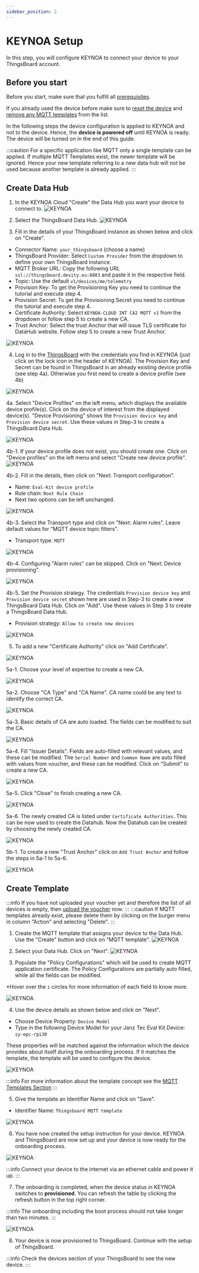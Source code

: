 ```yaml
---
sidebar_position: 2
---
```


# KEYNOA Setup
In this step, you will configure KEYNOA to connect your device to your ThingsBoard account.

## Before you start

Before you start, make sure that you fulfill all [prerequisites](/tutorial/Prerequsites).

If you already used the device before make sure to [reset the device](/reference/reset-device) and [remove any MQTT templates](/reference/mqtt-template#remove-mqtt-template) from the list.

In the following steps the device configuration is applied to KEYNOA and not to the device.
Hence, the **device is powered off** until KEYNOA is ready.
The device will be turned on in the end of this guide.

:::caution
For a specific application like MQTT only a single template can be applied.
If multiple MQTT Templates exist, the newer template will be ignored. Hence your new template referring to a new data hub will not be used because another template is already applied.
:::


## Create Data Hub
1. In the KEYNOA Cloud "Create" the Data Hub you want your device to connect to.
![KEYNOA](/img/KEYNOA/Dashboard.png) 


2. Select the ThingsBoard Data Hub.
![KEYNOA](/img/KEYNOA/Thingsboard/SelectDataHub.png)

3. Fill in the details of your ThingsBoard instance as shown below and click on "Create".

- Connector Name: `your_thingsboard` (choose a name)
- ThingsBoard Provider: Select `Custom Provider` from the dropdown to define your own ThingsBoard instance.
- MQTT Broker URL: Copy the following URL `ssl://thingsboard.devity.eu:8883` and paste it in the respective field.
- Topic: Use the default `v1/devices/me/telemetry`
- Provision Key: To get the Provisioning Key you need to continue the tutorial and execute step 4.
- Provision Secret: To get the Provisioning Secret you need to continue the tutorial and execute step 4.
- Certificate Authority: Select `KEYNOA-CLOUD INT CA2 MQTT v1` from the dropdown or follow step 5 to create a new CA.
- Trust Anchor: Select the trust Anchor that will issue TLS certificate for DataHub website. Follow step 5 to create a new Trust Anchor.

![KEYNOA](/img/KEYNOA/Thingsboard/DatahubProvisionKey.png)

4. Log in to the [ThingsBoard](https://thingsboard.devity.eu/login) with the credentials you find in KEYNOA (just click on the lock icon in the header of KEYNOA). The Provision Key and Secret can be found in ThingsBoard in an already existing device profile (see step 4a). Otherwise you first need to create a device profile (see 4b) 
<!--- ![KEYNOA](/img/KEYNOA/Thingsboard/Device-Credentials.png) --->
![KEYNOA](/img/KEYNOA/Thingsboard/Keynoa_Credential_manager.png)

4a. Select "Device Profiles" on the left menu, which displays the available device profile(s). Click on the device of interest from the displayed device(s). "Device Provisioning" shows the `Provision device key` and `Provision device secret`. Use these values in Step-3 to create a ThingsBoard Data Hub.

![KEYNOA](/img/KEYNOA/Thingsboard/Device-Credentials.png)

4b-1. If your device profile does not exist, you should create one. Click on "Device profiles" on the left menu and select "Create new device profile".
![KEYNOA](/img/KEYNOA/Thingsboard/Device-profiles.png)

4b-2. Fill in the details, then click on "Next: Transport configuration".

- Name: `Eval-Kit device profile`
- Rule chain: `Root Rule Chain`
- Next two options can be left unchanged.

![KEYNOA](/img/KEYNOA/Thingsboard/Device-profile-add.png)

4b-3. Select the Transport type and click on "Next: Alarm rules". Leave default values for "MQTT device topic filters".
- Transport type: `MQTT`

![KEYNOA](/img/KEYNOA/Thingsboard/Device-profile-transport.png)

4b-4. Configuring "Alarm rules" can be skipped. Click on "Next: Device provisioning".

![KEYNOA](/img/KEYNOA/Thingsboard/Add-alarm-rule.png)

4b-5. Set the Provision strategy. The credentials `Provision device key` and `Provision device secret` shown here are used in Step-3 to create a new ThingsBoard Data Hub. Click on "Add". Use these values in Step 3 to create a ThingsBoard Data Hub.

- Provision strategy: `Allow to create new devices`

![KEYNOA](/img/KEYNOA/Thingsboard/Device-provisioning.png)

5. To add a new "Certificate Authority" click on "Add Certificate".

![KEYNOA](/img/KEYNOA/Thingsboard/AddCert.png)

5a-1. Choose your level of expertise to create a new CA.

![KEYNOA](/img/KEYNOA/Thingsboard/LevelOfExperience.png)

5a-2. Choose "CA Type" and "CA Name". CA name could be any text to identify the correct CA.

![KEYNOA](/img/KEYNOA/Thingsboard/ChooseCAName.png)

5a-3. Basic details of CA are auto loaded. The fields can be modified to suit the CA. 

![KEYNOA](/img/KEYNOA/Thingsboard/CABasicDetails.png)

5a-4. Fill "Issuer Details". Fields are auto-filled with relevant values, and these can be modified. 
The `Serial Number` and `Common Name` are auto filled with values from voucher, and these can be modified.
Click on "Submit" to create a new CA.

![KEYNOA](/img/KEYNOA/Thingsboard/IssuerDetails.png)

5a-5. Click "Close" to finish creating a new CA.

![KEYNOA](/img/KEYNOA/Thingsboard/CACreated.png)

5a-6. The newly created CA is listed under `Certificate Authorities`. This can be now used to create the Datahub. Now the Datahub can be created by choosing the newly created CA. 

![KEYNOA](/img/KEYNOA/Thingsboard/NewCAListed.png)

5b-1. To create a new "Trust  Anchor" click on `Add Trust Anchor` and follow the steps in 5a-1 to 5a-6.

![KEYNOA](/img/KEYNOA/Thingsboard/AddTrustAnchor.png)

## Create Template
:::info
If you have not uploaded your voucher yet and therefore the list of all devices is empty, then [upload the voucher](/tutorial/Prerequsites#upload-voucher) now.
:::
:::caution
If MQTT templates already exist, please delete them by clicking on the burger menu in column "Action" and selecting "Delete".
:::

1. Create the MQTT template that assigns your device to the Data Hub.
Use the "Create" button and click on "MQTT template".
![KEYNOA](/img/KEYNOA/MQTTCreateTemplate.png)

2. Select your Data Hub. Click on "Next".
![KEYNOA](/img/KEYNOA/MQTT1SelectDataHub.png)

3. Populate the "Policy Configurations" which will be used to create MQTT application certificate. 
The Policy Configurations are partially auto filled, while all the fields can be modified. 

\*Hover over the `i` circles for more information of each field to know more. 

![KEYNOA](/img/KEYNOA/MQTT2PolicyConfigurations.png)

4. Use the device details as shown below and click on "Next".

- Choose Device Property: `Device Model`
- Type in the following Device Model for your Janz Tec Eval Kit Device: `sy-epc-rpi30`

These properties will be matched against the information which the device provides about itself during the onboarding process. If it matches the template, the template will be used to configure the device.
 
![KEYNOA](/img/KEYNOA/MQTT3FilterDevices.png)

:::info
For more information about the template concept see the [MQTT Templates Section](/reference/mqtt-template)
:::

5. Give the template an Identifier Name and click on "Save".

- Identifier Name: `Thingsboard MQTT template`

![KEYNOA](/img/KEYNOA/MQTT4TemplateID.png)

6. You have now created the setup instruction for your device.
KEYNOA and ThingsBoard are now set up and your device is now ready for the onboarding process.

![KEYNOA](/img/KEYNOA/MQTTTemplateCreated.png)

:::info
Connect your device to the internet via an ethernet cable and power it up.
:::

7. The onboarding is completed, when the device status in KEYNOA switches to **provisioned**. You can refresh the table by clicking the refresh button in the top right corner.

:::info
The onboarding including the boot process should not take longer than two minutes.
:::

![KEYNOA](/img/KEYNOA/devices_list_refresh.png)

8. Your device is now provisioned to ThingsBoard. Continue with the setup of ThingsBoard.

:::info
Check the devices section of your ThingsBoard to see the new device.
:::
